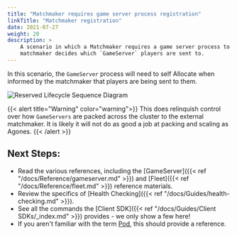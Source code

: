 ```yaml
---
title: "Matchmaker requires game server process registration"
linkTitle: "Matchmaker registration"
date: 2021-07-27
weight: 20
description: >
    A scenario in which a Matchmaker requires a game server process to register themselves with the matchmaker, and the
    matchmaker decides which `GameServer` players are sent to.
---
```


In this scenario, the `GameServer` process will need to self Allocate when informed by the matchmaker that players 
are being sent to them.

![Reserved Lifecycle Sequence Diagram](../../../diagrams/gameserver-reserved.puml.png)

{{< alert title="Warning" color="warning">}}
This does relinquish control over how `GameServers` are packed across the cluster to the external matchmaker. It is likely
it will not do as good a job at packing and scaling as Agones.
{{< /alert >}}

## Next Steps:

- Read the various references, including the
  [GameServer]({{< ref "/docs/Reference/gameserver.md" >}}) and [Fleet]({{< ref "/docs/Reference/fleet.md" >}})
  reference materials.
- Review the specifics of [Health Checking]({{< ref "/docs/Guides/health-checking.md" >}}).
- See all the commands the [Client SDK]({{< ref "/docs/Guides/Client SDKs/_index.md" >}}) provides - we only show a
  few here!
- If you aren't familiar with the term [Pod](https://kubernetes.io/docs/concepts/workloads/pods/pod/), this should
  provide a reference.
